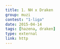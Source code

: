 ```yaml
---
title: 1. NH x Draken
group: muzi
contest: "1-liga"
date: 2015-04-14
tags: [hazena, draken]
type: external
link: http
---
```

